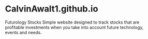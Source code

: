 # CalvinAwalt1.github.io
Futurology Stocks 
Simple website designed to track stocks that are profitable investments when you take into account future technology, events and needs.
